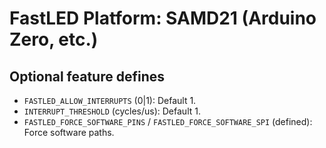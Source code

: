# FastLED Platform: SAMD21 (Arduino Zero, etc.)

## Optional feature defines

- `FASTLED_ALLOW_INTERRUPTS` (0|1): Default 1.
- `INTERRUPT_THRESHOLD` (cycles/us): Default 1.
- `FASTLED_FORCE_SOFTWARE_PINS` / `FASTLED_FORCE_SOFTWARE_SPI` (defined): Force software paths.
